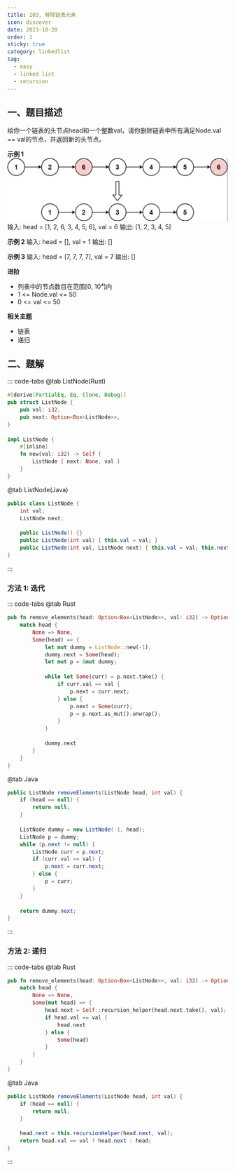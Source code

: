 ```yaml
---
title: 203, 移除链表元素
icon: discover
date: 2023-10-20
order: 1
sticky: true
category: linkedlist
tag: 
  - easy
  - linked list
  - recursion
---
```


## 一、题目描述
给你一个链表的头节点head和一个整数val，请你删除链表中所有满足Node.val == val的节点，并返回新的头节点。

**示例 1**
![Linked List](../../../../../assets/leetcode/listed_list_203.png)
输入: head = [1, 2, 6, 3, 4, 5, 6], val = 6
输出: [1, 2, 3, 4, 5]

**示例 2**
输入: head = [], val = 1
输出: []

**示例 3**
输入: head = [7, 7, 7, 7], val = 7
输出: []

**进阶**

- 列表中的节点数目在范围[0, 10⁴]内
- 1 <= Node.val <= 50
- 0 <= val <= 50

**相关主题**

- 链表
- 递归

## 二、题解
::: code-tabs
@tab ListNode(Rust)
```rust
#[derive(PartialEq, Eq, Clone, Debug)]
pub struct ListNode {
    pub val: i32,
    pub next: Option<Box<ListNode>>,
}

impl ListNode {
    #[inline]
    fn new(val: i32) -> Self {
        ListNode { next: None, val }
    }
}
```

@tab ListNode(Java)
```java
public class ListNode {
    int val;
    ListNode next;

    public ListNode() {}
    public ListNode(int val) { this.val = val; }
    public ListNode(int val, ListNode next) { this.val = val; this.next = next; }
}
```
:::

### 方法 1: 迭代
::: code-tabs
@tab Rust
```rust
pub fn remove_elements(head: Option<Box<ListNode>>, val: i32) -> Option<Box<ListNode>> {
    match head {
        None => None,
        Some(head) => {
            let mut dummy = ListNode::new(-1);
            dummy.next = Some(head);
            let mut p = &mut dummy;

            while let Some(curr) = p.next.take() {
                if curr.val == val {
                    p.next = curr.next;
                } else {
                    p.next = Some(curr);
                    p = p.next.as_mut().unwrap();
                }
            }

            dummy.next
        }
    }
}
```

@tab Java
```java
public ListNode removeElements(ListNode head, int val) {
    if (head == null) {
        return null;
    }

    ListNode dummy = new ListNode(-1, head);
    ListNode p = dummy;
    while (p.next != null) {
        ListNode curr = p.next;
        if (curr.val == val) {
            p.next = curr.next;
        } else {
            p = curr;
        }
    }

    return dummy.next;
}
```
:::

### 方法 2: 递归
::: code-tabs
@tab Rust
```rust
pub fn remove_elements(head: Option<Box<ListNode>>, val: i32) -> Option<Box<ListNode>> {
    match head {
        None => None,
        Some(mut head) => {
            head.next = Self::recursion_helper(head.next.take(), val);
            if head.val == val {
                head.next
            } else {
                Some(head)
            }
        }
    }
}
```

@tab Java
```java
public ListNode removeElements(ListNode head, int val) {
    if (head == null) {
        return null;
    }
    
    head.next = this.recursionHelper(head.next, val);
    return head.val == val ? head.next : head;
}
```
:::